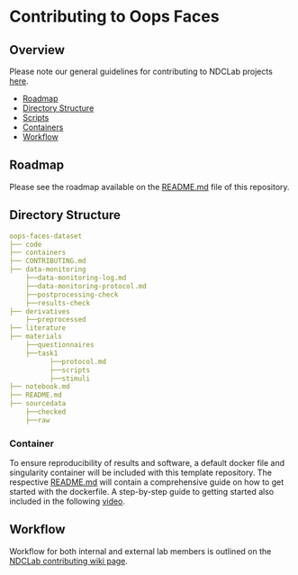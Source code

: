 # Contributing to Oops Faces

## Overview
Please note our general guidelines for contributing to NDCLab projects [here](https://ndclab.github.io/wiki/docs/contributing.html).

* [Roadmap](#Roadmap)  
* [Directory Structure](#Directory-Structure)  
* [Scripts](#Scripts)
* [Containers](#Containers)  
* [Workflow](#Workflow)  


## Roadmap
Please see the roadmap available on the [README.md](README.md) file of this repository.


## Directory Structure

```yml
oops-faces-dataset
├── code
├── containers
├── CONTRIBUTING.md
├── data-monitoring
    ├──data-monitoring-log.md
    ├──data-monitoring-protocol.md
    ├──postprocessing-check
    ├──results-check
├── derivatives
    ├──preprocessed
├── literature
├── materials
    ├──questionnaires
    ├──task1
          ├──protocol.md
          ├──scripts
          ├──stimuli
├── notebook.md
├── README.md
├── sourcedata
    ├──checked
    ├──raw
```

### Container
To ensure reproducibility of results and software, a default docker file and singularity container will be included with this template repository. The respective [README.md](README.md) will contain a comprehensive guide on how to get started with the dockerfile. A step-by-step guide to getting started also included in the following [video](https://www.youtube.com/watch?v=oO8n3y23b6M). 


## Workflow
Workflow for both internal and external lab members is outlined on the [NDCLab contributing wiki page](https://ndclab.github.io/wiki/docs/contributing.html). 
